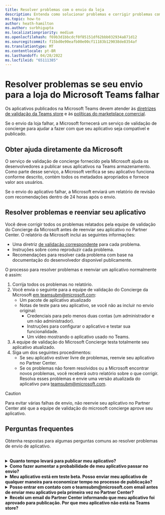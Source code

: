 ```yaml
---
title: Resolver problemas com o envio da loja
description: Entenda como solucionar problemas e corrigir problemas com o envio do Microsoft Teams store.
ms.topic: how-to
author: heath-hamilton
ms.author: surbhigupta
ms.localizationpriority: medium
ms.openlocfilehash: f69b3d1bbcdcf0f85151df62bbb032934a871d12
ms.sourcegitcommit: f15bd0e90eafb00e00cf11183b129038de8354af
ms.translationtype: MT
ms.contentlocale: pt-BR
ms.lasthandoff: 04/28/2022
ms.locfileid: "65111385"
---
```

# <a name="resolve-issues-if-your-microsoft-teams-store-submission-fails"></a>Resolver problemas se seu envio para a loja do Microsoft Teams falhar

Os aplicativos publicados na Microsoft Teams devem atender às [diretrizes de validação da Teams store](~/concepts/deploy-and-publish/appsource/prepare/teams-store-validation-guidelines.md) e às [políticas do marketplace comercial](/legal/marketplace/certification-policies).

Se o envio da loja falhar, a Microsoft fornecerá um serviço de validação de concierge para ajudar a fazer com que seu aplicativo seja compatível e publicado.

## <a name="get-help-directly-from-microsoft"></a>Obter ajuda diretamente da Microsoft

O serviço de validação de concierge fornecido pela Microsoft ajuda os desenvolvedores a publicar seus aplicativos na Teams armazenamento. Como parte desse serviço, a Microsoft verifica se seu aplicativo funciona conforme descrito, contém todos os metadados apropriados e fornece valor aos usuários.

Se o envio do aplicativo falhar, a Microsoft enviará um relatório de revisão com recomendações dentro de 24 horas após o envio.

## <a name="resolve-issues-and-resubmit-your-app"></a>Resolver problemas e reenviar seu aplicativo

Você deve corrigir todos os problemas relatados pela equipe de validação do Concierge da Microsoft antes de reenviar seu aplicativo no Partner Center. O relatório da Microsoft inclui as seguintes informações:

* Uma diretriz [de validação correspondente](~/concepts/deploy-and-publish/appsource/prepare/teams-store-validation-guidelines.md) para cada problema.
* Instruções sobre como reproduzir cada problema.
* Recomendações para resolver cada problema com base na documentação do desenvolvedor disponível publicamente.

O processo para resolver problemas e reenviar um aplicativo normalmente é assim:

1. Corrija todos os problemas no relatório.
1. Você envia o seguinte para a equipe de validação do Concierge da Microsoft <a href="mailto:teamsubm@microsoft.com">em teamsubm@microsoft.com</a>:
   * Um pacote de aplicativo atualizado
   * Notas de teste para seu aplicativo, se você não as incluir no envio original:
      * Credenciais para pelo menos duas contas (um administrador e um não administrador).
      * Instruções para configurar o aplicativo e testar sua funcionalidade.
      * Um vídeo mostrando o aplicativo usado no Teams.
1. A equipe de validação do Microsoft Concierge testa totalmente seu aplicativo atualizado.
1. Siga um dos seguintes procedimentos:
   * Se seu aplicativo estiver livre de problemas, reenvie seu aplicativo no Partner Center.
   * Se os problemas não forem resolvidos ou a Microsoft encontrar novos problemas, você receberá outro relatório sobre o que corrigir. Resolva esses problemas e envie uma versão atualizada do aplicativo para <a href="mailto:teamsubm@microsoft.com">teamsubm@microsoft.com</a>.

> [!CAUTION]
> Para evitar várias falhas de envio, não reenvie seu aplicativo no Partner Center até que a equipe de validação do microsoft concierge aprove seu aplicativo.

## <a name="faq"></a>Perguntas frequentes

Obtenha respostas para algumas perguntas comuns ao resolver problemas de envio de aplicativo.

<br>

<details>

<summary><b>Quanto tempo levará para publicar meu aplicativo?</b></summary>

Se o envio da loja não tiver problemas, seu aplicativo será publicado dentro de 1 a 2 dias úteis. Se o aplicativo falhar, uma equipe da Microsoft fornecerá recomendações para corrigir os problemas. Depois de fazer essas correções e reenviar um aplicativo atualizado para essa equipe, você será notificado em 24 horas se seu aplicativo estiver pronto para publicar ou ainda precisar de mais trabalho.

<br>

</details>

<details>

<summary><b>Como fazer aumentar a probabilidade de meu aplicativo passar no envio?</b></summary>

Fazer o seguinte pode levar a um envio bem-sucedido:

1. Desenvolva seu aplicativo com base nas [diretrizes Teams design](~/concepts/design/design-teams-app-overview.md).
1. Verifique se seu aplicativo segue as diretrizes [de validação da Teams store](~/concepts/deploy-and-publish/appsource/prepare/teams-store-validation-guidelines.md) e as políticas [de certificação do marketplace comercial da Microsoft](/legal/marketplace/certification-policies).
1. Teste o pacote do aplicativo com a [ferramenta Microsoft Teams validação do aplicativo](https://dev.teams.microsoft.com/appvalidation.html).
1. [Prepare seu envio Teams loja.](~/concepts/deploy-and-publish/appsource/prepare/submission-checklist.md)

<br>

</details>

<details>

<summary><b>Meu aplicativo está em teste beta. Posso enviar meu aplicativo de qualquer maneira para economizar tempo no processo de publicação?</b></summary>

Não. A Microsoft valida apenas aplicativos prontos para produção.

<br>

</details>

<details>

<summary><b>Posso entrar em contato com o teamsubm@microsoft.com email antes de enviar meu aplicativo pela primeira vez no Partner Center?</b></summary>

Não. A Microsoft não começa a validar seu aplicativo até que você envie seu aplicativo pela primeira vez no Partner Center.

<br>

</details>

<details>

<summary><b>Recebi um email do Partner Center informando que meu aplicativo foi aprovado para publicação. Por que meu aplicativo não está na Teams store?</b></summary>

Depois que seu aplicativo é aprovado, a publicação geralmente leva de 1 a 2 dias úteis, dependendo dos recursos do aplicativo.Se seu aplicativo não tiver sido publicado após dois dias úteis, entre em contato <a href="mailto:teamsubm@microsoft.com">com teamsubm@microsoft.com</a>.

<br>

</details>
